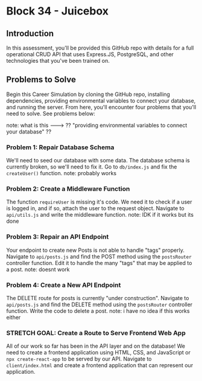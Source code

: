 # Block 34 - Juicebox

## Introduction

In this assessment, you'll be provided this GitHub repo with details for a full operational CRUD API that uses Express.JS, PostgreSQL, and other technologies that you've been trained on. 

## Problems to Solve

Begin this Career Simulation by cloning the GitHub repo, installing dependencies, providing environmental variables to connect your database, and running the server. From here, you'll encounter four problems that you'll need to solve. See problems below:

note: what is this ---> ?? "providing environmental variables to connect your database" ??

### Problem 1: Repair Database Schema

We'll need to seed our database with some data. The database schema is currently broken, so we'll need to fix it. Go to `db/index.js` and fix the `createUser()` function.
note: probably works

### Problem 2: Create a Middleware Function

The function `requireUser` is missing it's code. We need it to check if a user is logged in, and if so, attach the user to the request object. Navigate to `api/utils.js` and write the middleware function.
note: IDK if it works but its done

### Problem 3: Repair an API Endpoint

Your endpoint to create new Posts is not able to handle "tags" properly. Navigate to `api/posts.js` and find the POST method using the `postsRouter` controller function. Edit it to handle the many "tags" that may be applied to a post.
note: doesnt work

### Problem 4: Create a New API Endpoint

The DELETE route for posts is currently "under construction". Navigate to `api/posts.js` and find the DELETE method using the `postsRouter` controller function. Write the code to delete a post.
note: i have no idea if this works either

### STRETCH GOAL: Create a Route to Serve Frontend Web App

All of our work so far has been in the API layer and on the database! We need to create a frontend application using HTML, CSS, and JavaScript or `npx create-react-app` to be served by our API. Navigate to `client/index.html` and create a frontend application that can represent our application. 
